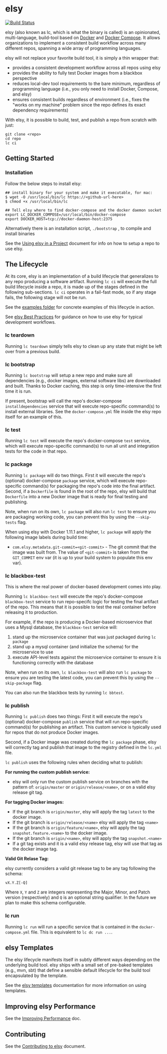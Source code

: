 # elsy

[![Build Status](https://travis-ci.org/cisco/elsy.svg?branch=master)](https://travis-ci.org/cisco/elsy)

elsy (also known as lc, which is what the binary is called) is an opinionated,
multi-language, build-tool based on
[Docker](https://github.com/docker/docker) and [Docker
Compose](https://github.com/docker/compose). It allows organizations to
implement a consistent build workflow across many different repos, spanning a
wide array of programming languages.

elsy will not replace your favorite build tool, it is simply a thin wrapper that:

- provides a consistent development workflow across all repos using elsy
- provides the ability to fully test Docker images from a blackbox perspective
- reduces local-dev tool requirements to the bare minimum, regardless of programming
language (i.e., you only need to install Docker, Compose, and elsy)
- ensures consistent builds regardless of environment (i.e., fixes the "works on
my machine" problem since the repo defines its exact dependency requirements)

With elsy, it is possible to build, test, and publish a repo from scratch with just:

```
git clone <repo>
cd repo
lc ci
```

## Getting Started

### Installation

Follow the below steps to install elsy:

```
## install binary for your system and make it executable, for mac:
$ wget -O /usr/local/bin/lc https://<github-url-here>
$ chmod +x /usr/local/bin/lc

## Tell elsy where to find docker-compose and the docker daemon socket
export LC_DOCKER_COMPOSE=/usr/local/bin/docker-compose
export DOCKER_HOST=tcp://docker-daemon-host:2375

```
Alternatively there is an installation script, `./bootstrap` , to compile and install binaries

See the [Using elsy in a Project](docs/configuringlcrepo.md) document for
info on how to setup a repo to use elsy.

## The Lifecycle
At its core, elsy is an implementation of a build lifecycle that generalizes to
any repo producing a software artifact. Running `lc ci` will execute the
full build lifecycle inside a repo, it is made up of the stages defined in the
following sub-sections. `lc ci` operates in a fail-fast mode, so if any stage
fails, the following stage will not be run.

See the [examples folder](./examples/README.md) for concrete examples of this
lifecycle in action.

See [elsy Best Practices](docs/bestpractices.md) for guidance on how to use elsy
for typical development workflows.

### lc teardown
Running `lc teardown` simply tells elsy to clean up any state that might be left
over from a previous build.

### lc bootstrap
Running `lc bootstrap` will setup a new repo and make sure all dependencies
(e.g., docker images, external software libs) are downloaded and built. Thanks
to Docker caching, this step is only time-intensive the first time it is run.

If present, bootstrap will call the repo's docker-compose `installdependencies`
service that will execute repo-specific command(s) to install external
libraries. See the `docker-compose.yml` file inside the elsy repo itself for an
example of this.

### lc test
Running `lc test` will execute the repo's docker-compose `test` service, which will
execute repo-specific command(s) to run all unit and integration tests for the
code in that repo.

### lc package

Running `lc package` will do two things. First it will execute the repo's (optional)
docker-compose `package` service, which will execute repo-specific command(s) for packaging
the repo's code into the final artifact. Second, if a `Dockerfile` is found in
the root of the repo, elsy will build that `Dockerfile` into a new Docker image that
is ready for final testing and publishing.

Note, when run on its own, `lc package` will also run `lc test` to
ensure you are packaging working code, you can prevent this by using the
`--skip-tests` flag.

When using elsy with Docker 1.11.1 and higher, `lc package` will apply the following
image labels during build time:

- `com.elsy.metadata.git-commit=<git-commit>` - The git commit that the image was
built from. The value of `<git-commit>` is taken from the `GIT_COMMIT` env var
(it is up to your  build system to populate this env var).

### lc blackbox-test
This is where the real power of docker-based development comes into play.

Running `lc blackbox-test` will execute the repo's docker-compose
`blackbox-test` service to run repo-specifc logic for testing the final
artifact of the repo. This means that it is possible to test the real container
before releasing it to production.

For example, if the repo is producing a Docker-based microservice that uses a Mysql
database, the `blackbox-test` service will:

1. stand up the microservice container that was just packaged during `lc package`
1. stand up a mysql container (and initialize the schema) for the microservice to use
1. execute API-level tests against the microservice container to ensure it is
functioning correctly with the database

Note, when run on its own, `lc blackbox-test` will also run `lc package` to
ensure you  are testing the latest code, you can prevent this by using the
`--skip-package` flag.

You can also run the blackbox tests by running `lc bbtest`.

### lc publish
Running `lc publish` does two things: First it will execute the repo's
(optional) docker-compose `publish` service that will run repo-specific
command(s) for publishing an artifact. This custom service is typically used for
repos that do not produce Docker images.

Second, if a Docker image was created during the `lc package` phase, elsy will
correctly tag and publish that image to the registry defined in the `lc.yml`
file.

`lc publish` uses the following rules when deciding what to publish:

**For running the custom publish service:**

- elsy will only run the custom publish service on branches with the pattern of:
`origin/master` or `origin/release/<name>`, or on a valid elsy release git tag.

**For tagging Docker images:**

- If the git branch is `origin/master`, elsy will apply the tag `latest` to the
docker image.
- If the git branch is `origin/release/<name>` elsy will apply the tag `<name>`
- If the git branch is `origin/feature/<name>`, elsy will apply the tag
`snapshot.feature.<name>` to the docker image.
- If the git branch is `origin/<name>`, elsy will apply the tag `snapshot.<name>`
- If a git tag exists and it is a valid elsy release tag, elsy will use that tag as
the docker image tag.

**Valid Git Relase Tag:**

elsy currently considers a valid git release tag to be any tag following the
schema:

`vX.Y.Z[-Q]`

Where `X`, `Y` and `Z` are integers representing the Major, Minor, and Patch
version (respectively) and `Q` is an optional string qualifier. In the future we
plan to make this schema configurable.

### lc run

Running `lc run` will run a specific service that is contained in the `docker-compose.yml` file.
This is equivalent to `lc dc run ...`.

## elsy Templates

The elsy lifecycle manifests itself in subtly different ways depending on the
underlying build tool. elsy ships with a small set of pre-baked templates (e.g.,
mvn, sbt) that define a sensible default lifecycle for the build tool
encapsulated by the template.

See the [elsy templates](./docs/templates.md) documentation for more information
on using templates.

## Improving elsy Performance

See the [Improving Performance](docs/improving-performance.md) doc.

## Contributing

See the [Contributing to elsy](docs/contributing.md) document.
